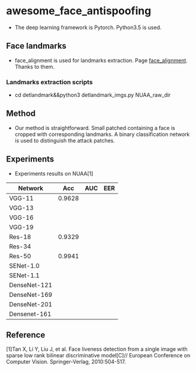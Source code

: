 # awesome_face_antispoofing
- The deep learning framework is Pytorch. Python3.5 is used.
## Face landmarks
- face_alignment is used for landmarks extraction. Page [face_alignment](https://github.com/1adrianb/face-alignment). Thanks to them.
### Landmarks extraction scripts
- cd detlandmark&&python3 detlandmark_imgs.py NUAA_raw_dir
## Method
- Our method is straightforward. Small patched containing a face is cropped with corresponding landmarks. A binary classification network is used to distinguish the attack patches.  
## Experiments
-  Experiments results on NUAA[1]

|    Network    | Acc  | AUC  | EER  |
|---------------|---|---|---|
| VGG-11        |  0.9628 |   |   |
| VGG-13        |   |   |   |
| VGG-16        |   |   |   |
| VGG-19        |   |   |   |
| Res-18        |  0.9329 |   |   |
| Res-34        |   |   |   |
| Res-50        |  0.9941 |   |   |
| SENet-1.0     |   |   |   |
| SENet-1.1     |   |   |   |
| DenseNet-121  |   |   |   |
| DenseNet-169  |   |   |   |
| DenseNet-201  |   |   |   |
| Densenet-161  |   |   |   |

## Reference
[1]Tan X, Li Y, Liu J, et al. Face liveness detection from a single image with sparse low rank bilinear discriminative model[C]// European Conference on Computer Vision. Springer-Verlag, 2010:504-517.
